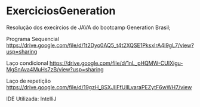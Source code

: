 # ExerciciosGeneration

Resolução dos execírcios de JAVA do bootcamp Generation Brasil; 

Programa Sequencial https://drive.google.com/file/d/1t2Dyo0AQ5_t4t2XQSE1PksxIrA4i9gL7/view?usp=sharing

Laço condicional https://drive.google.com/file/d/1nL_pHQMW-CUIXigu-MgSnAva4MuHs7zB/view?usp=sharing

Laço de repetição https://drive.google.com/file/d/19gzH_8SXJIlFfUllLvaraPEZytF6wWH7/view

IDE Utilizada: IntelliJ

